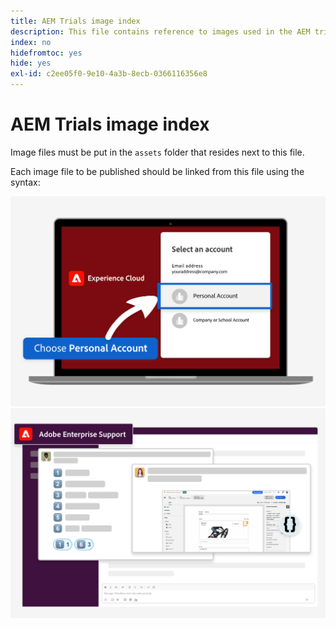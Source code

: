 ```yaml
---
title: AEM Trials image index
description: This file contains reference to images used in the AEM trials marketing materials.
index: no
hidefromtoc: yes
hide: yes
exl-id: c2ee05f0-9e10-4a3b-8ecb-0366116356e8
---
```

# AEM Trials image index

Image files must be put in the `assets` folder that resides next to this file.

Each image file to be published should be linked from this file using the syntax:

![Trial ready email image personal account](./assets/select-personal-account.png)
![Slack email image](./assets/Slack-email-image.png)
